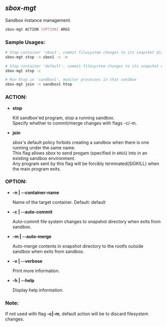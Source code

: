 ## *sbox-mgt*

Sandbox instance management.

```bash
sbox-mgt ACTION [OPTION] ARGS
```

### Sample Usages:

```bash
# Stop container 'sbox1', commit filesystem changes to its snapshot directory, merge snapshot to current rootfs.
sbox-mgt stop -n sbox1 -c -m

# Stop container 'default', commit filesystem changes to its snapshot directory.
sbox-mgt stop -c

# Run htop in 'sandbox1', monitor processes in that sandbox
sbox-mgt join -n sandbox1 htop
```

### ACTION:

* **stop**

    Kill sandbox'ed program, stop a running sandbox.\
    Specify whether to commit/merge changes with flags -c/-m.
    
* **join**

    *sbox*'s default policy forbids creating a sandbox when there is one running under the same name.\
    This flag allows *sbox* to send progam (specified in `ARGS`) into in an existing sandbox environment.\
    Any program sent by this flag will be forcibly terminated(SIGKILL) when the main program exits.

### OPTION:

* **-n | --container-name**

    Name of the target container.
    Default: default

* **-c | --auto-commit**

    Auto-commit file system changes to snapshot directory when exits from sandbox.
    
* **-m | --auto-merge**

    Auto-merge contents in snapshot directory to the rootfs outside sandbox when exits from sandbox.

* **-v | --verbose**

    Print more information.
    
* **-h | --help**

    Display help information.


### Note:

If not used with flag **-c|-m**, default action will be to discard filesystem changes.

